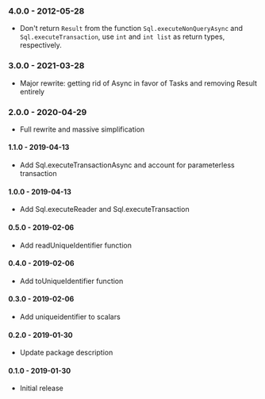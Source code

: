 ### 4.0.0 - 2012-05-28
* Don't return `Result` from the function `Sql.executeNonQueryAsync` and `Sql.executeTransaction`, use `int` and `int list` as return types, respectively.

### 3.0.0 - 2021-03-28
* Major rewrite: getting rid of Async in favor of Tasks and removing Result entirely

### 2.0.0 - 2020-04-29
* Full rewrite and massive simplification

#### 1.1.0 - 2019-04-13
* Add Sql.executeTransactionAsync and account for parameterless transaction

#### 1.0.0 - 2019-04-13
* Add Sql.executeReader and Sql.executeTransaction

#### 0.5.0 - 2019-02-06
* Add readUniqueIdentifier function

#### 0.4.0 - 2019-02-06
* Add toUniqueIdentifier function

#### 0.3.0 - 2019-02-06
* Add uniqueidentifier to scalars

#### 0.2.0 - 2019-01-30
* Update package description

#### 0.1.0 - 2019-01-30
* Initial release
